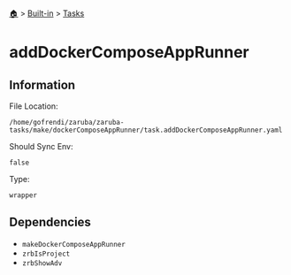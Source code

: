 <!--startTocHeader-->
[🏠](../../README.md) > [Built-in](../README.md) > [Tasks](README.md)
# addDockerComposeAppRunner
<!--endTocHeader-->


## Information

File Location:

    /home/gofrendi/zaruba/zaruba-tasks/make/dockerComposeAppRunner/task.addDockerComposeAppRunner.yaml

Should Sync Env:

    false

Type:

    wrapper


## Dependencies

- `makeDockerComposeAppRunner`
- `zrbIsProject`
- `zrbShowAdv`



<!--startTocSubtopic-->

<!--endTocSubtopic-->